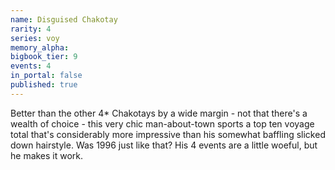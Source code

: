 ```yaml
---
name: Disguised Chakotay
rarity: 4
series: voy
memory_alpha:
bigbook_tier: 9
events: 4
in_portal: false
published: true
---
```


Better than the other 4* Chakotays by a wide margin - not that there's a wealth of choice - this very chic man-about-town sports a top ten voyage total that's considerably more impressive than his somewhat baffling slicked down hairstyle. Was 1996 just like that? His 4 events are a little woeful, but he makes it work.
